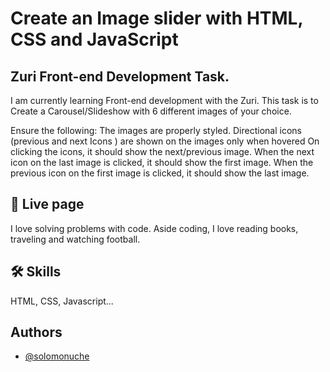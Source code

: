 
# Create an Image slider with HTML, CSS and JavaScript 

## Zuri Front-end Development Task.

I am currently learning Front-end development with the Zuri. This task is to Create a Carousel/Slideshow with 6 different images of  your choice. 

Ensure the following:
The images are properly styled.
Directional icons (previous and next Icons ) are shown on the images only when hovered
On clicking the icons, it should show the next/previous image. 
When the next icon on the last image is clicked, it should show the first image.
When the previous icon on the first image is clicked, it should show the last image.
## 🚀 Live page
I love solving problems with code. Aside coding, I love reading books, traveling and watching football.

## 🛠 Skills
HTML, CSS, Javascript...


## Authors

- [@solomonuche](https://www.github.com/solomonuche)

